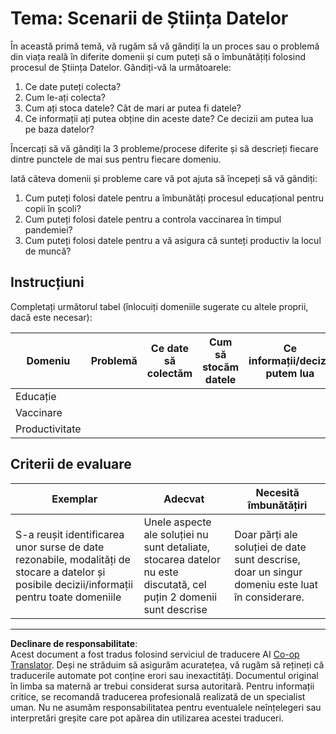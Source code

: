 <!--
CO_OP_TRANSLATOR_METADATA:
{
  "original_hash": "4e0f1773b9bee1be3b28f9fe2c71b3de",
  "translation_date": "2025-08-26T15:25:11+00:00",
  "source_file": "1-Introduction/01-defining-data-science/assignment.md",
  "language_code": "ro"
}
-->
# Tema: Scenarii de Știința Datelor

În această primă temă, vă rugăm să vă gândiți la un proces sau o problemă din viața reală în diferite domenii și cum puteți să o îmbunătățiți folosind procesul de Știința Datelor. Gândiți-vă la următoarele:

1. Ce date puteți colecta?
1. Cum le-ați colecta?
1. Cum ați stoca datele? Cât de mari ar putea fi datele?
1. Ce informații ați putea obține din aceste date? Ce decizii am putea lua pe baza datelor?

Încercați să vă gândiți la 3 probleme/procese diferite și să descrieți fiecare dintre punctele de mai sus pentru fiecare domeniu.

Iată câteva domenii și probleme care vă pot ajuta să începeți să vă gândiți:

1. Cum puteți folosi datele pentru a îmbunătăți procesul educațional pentru copii în școli?
1. Cum puteți folosi datele pentru a controla vaccinarea în timpul pandemiei?
1. Cum puteți folosi datele pentru a vă asigura că sunteți productiv la locul de muncă?

## Instrucțiuni

Completați următorul tabel (înlocuiți domeniile sugerate cu altele proprii, dacă este necesar):

| Domeniu | Problemă | Ce date să colectăm | Cum să stocăm datele | Ce informații/decizii putem lua | 
|---------|----------|---------------------|-----------------------|---------------------------------|
| Educație | | | | |
| Vaccinare | | | | |
| Productivitate | | | | |

## Criterii de evaluare

Exemplar | Adecvat | Necesită îmbunătățiri
--- | --- | -- |
S-a reușit identificarea unor surse de date rezonabile, modalități de stocare a datelor și posibile decizii/informații pentru toate domeniile | Unele aspecte ale soluției nu sunt detaliate, stocarea datelor nu este discutată, cel puțin 2 domenii sunt descrise | Doar părți ale soluției de date sunt descrise, doar un singur domeniu este luat în considerare.

---

**Declinare de responsabilitate**:  
Acest document a fost tradus folosind serviciul de traducere AI [Co-op Translator](https://github.com/Azure/co-op-translator). Deși ne străduim să asigurăm acuratețea, vă rugăm să rețineți că traducerile automate pot conține erori sau inexactități. Documentul original în limba sa maternă ar trebui considerat sursa autoritară. Pentru informații critice, se recomandă traducerea profesională realizată de un specialist uman. Nu ne asumăm responsabilitatea pentru eventualele neînțelegeri sau interpretări greșite care pot apărea din utilizarea acestei traduceri.